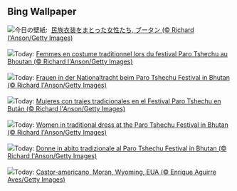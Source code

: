 ## Bing Wallpaper
![](https://www.bing.com/th?id=OHR.ParoTsechu_JA-JP3717839940_UHD.jpg&w=1000)今日の壁紙: &nbsp;[民族衣装をまとった女性たち, ブータン (© Richard I'Anson/Getty Images)](https://www.bing.com/th?id=OHR.ParoTsechu_JA-JP3717839940_UHD.jpg)
<br><br/>
![](https://www.bing.com/th?id=OHR.ParoTsechu_FR-FR1863100443_UHD.jpg&w=1000)Today: [Femmes en costume traditionnel lors du festival Paro Tshechu au Bhoutan (© Richard I'Anson/Getty Images)](https://www.bing.com/th?id=OHR.ParoTsechu_FR-FR1863100443_UHD.jpg)
<br><br/>
![](https://www.bing.com/th?id=OHR.ParoTsechu_DE-DE2839281679_UHD.jpg&w=1000)Today: [Frauen in der Nationaltracht beim Paro Tshechu Festival in Bhutan (© Richard I'Anson/Getty Images)](https://www.bing.com/th?id=OHR.ParoTsechu_DE-DE2839281679_UHD.jpg)
<br><br/>
![](https://www.bing.com/th?id=OHR.ParoTsechu_ES-ES8527446081_UHD.jpg&w=1000)Today: [Mujeres con trajes tradicionales en el Festival Paro Tshechu en Bután (© Richard I'Anson/Getty Images)](https://www.bing.com/th?id=OHR.ParoTsechu_ES-ES8527446081_UHD.jpg)
<br><br/>
![](https://www.bing.com/th?id=OHR.ParoTsechu_EN-GB4364292065_UHD.jpg&w=1000)Today: [Women in traditional dress at the Paro Tshechu Festival in Bhutan (© Richard I'Anson/Getty Images)](https://www.bing.com/th?id=OHR.ParoTsechu_EN-GB4364292065_UHD.jpg)
<br><br/>
![](https://www.bing.com/th?id=OHR.ParoTsechu_IT-IT4678234670_UHD.jpg&w=1000)Today: [Donne in abito tradizionale al Paro Tshechu Festival in Bhutan (© Richard I'Anson/Getty Images)](https://www.bing.com/th?id=OHR.ParoTsechu_IT-IT4678234670_UHD.jpg)
<br><br/>
![](https://www.bing.com/th?id=OHR.BeaverDay_PT-BR0574676705_UHD.jpg&w=1000)Today: [Castor-americano, Moran, Wyoming, EUA (© Enrique Aguirre Aves/Getty Images)](https://www.bing.com/th?id=OHR.BeaverDay_PT-BR0574676705_UHD.jpg)
<br><br/>
